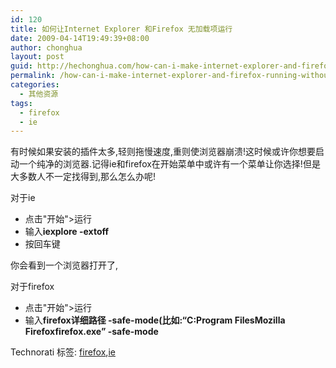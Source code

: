 ```yaml
---
id: 120
title: 如何让Internet Explorer 和Firefox 无加载项运行
date: 2009-04-14T19:49:39+08:00
author: chonghua
layout: post
guid: http://hechonghua.com/how-can-i-make-internet-explorer-and-firefox-running-without-add-ons/
permalink: /how-can-i-make-internet-explorer-and-firefox-running-without-add-ons/
categories:
  - 其他资源
tags:
  - firefox
  - ie
---
```

有时候如果安装的插件太多,轻则拖慢速度,重则使浏览器崩溃!这时候或许你想要启动一个纯净的浏览器.记得ie和firefox在开始菜单中或许有一个菜单让你选择!但是大多数人不一定找得到,那么怎么办呢!

<!--more-->

对于ie

  * 点击"开始">运行 
  * 输入**iexplore -extoff** 
  * 按回车键 

你会看到一个浏览器打开了,</p> 

对于firefox

  * 点击"开始">运行
  * 输入**firefox详细路径 -safe-mode(比如:“C:Program FilesMozilla Firefoxfirefox.exe” -safe-mode**

<div style="padding-bottom: 0px; margin: 0px; padding-left: 0px; padding-right: 0px; display: inline; float: none; padding-top: 0px" id="scid:0767317B-992E-4b12-91E0-4F059A8CECA8:4a54b456-25e1-43d1-9142-a206dce84124" class="wlWriterEditableSmartContent">
  Technorati 标签: <a href="http://technorati.com/tags/firefox" rel="tag">firefox</a>,<a href="http://technorati.com/tags/ie" rel="tag">ie</a>
</div>